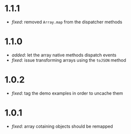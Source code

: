 # 1.1.1

- _fixed_: removed `Array.map` from the dispatcher methods

# 1.1.0

- _added_: let the array native methods dispatch events
- _fixed_: issue transforming arrays using the `toJSON` method

# 1.0.2

- _fixed_: tag the demo examples in order to uncache them


# 1.0.1

- _fixed_: array cotaining objects should be remapped
